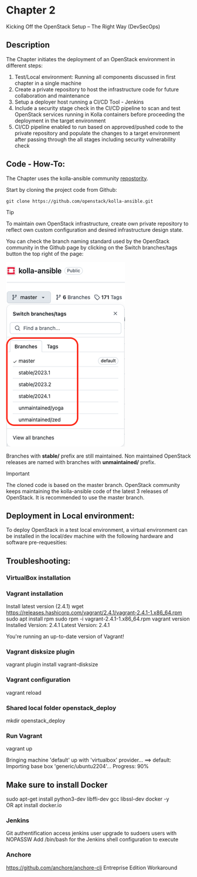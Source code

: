 # Chapter 2
Kicking Off the OpenStack Setup – The Right Way (DevSecOps)

## Description

The Chapter initiates the deployment of an OpenStack environment in different steps:
1. Test/Local environment: Running all components discussed in first chapter in a single machine
2. Create a private repository to host the infrastructure code for future collaboration and maintenance
3. Setup a deployer host running a CI/CD Tool - Jenkins 
4. Include a security stage check in the CI/CD pipeline to scan and test OpenStack services running in Kolla containers before proceeding the deployment in the target environment
5. CI/CD pipeline enabled to run based on approved/pushed code to the private repository and populate the changes to a target environment after passing through the all stages including security vulnerability check


## Code - How-To:

The Chapter uses the kolla-ansible community [repostority](https://github.com/openstack/kolla-ansible).

 Start by cloning the project code from Github:
```
git clone https://github.com/openstack/kolla-ansible.git
```

> [!TIP]
> To maintain own OpenStack infrastructure, create own private repository to reflect own custom configuration and desired infrastructure design state.


You can check the branch naming standard used by the OpenStack community in the Github page by clicking on the Switch branches/tags button the top right of the page:

![Branch Naming](IMG/Branches-Names-Standards.png)

Branches with **stable/** prefix are still maintained. Non maintained OpenStack releases are named with branches with **unmaintained/** prefix. 

> [!IMPORTANT]
> The cloned code is based on the master branch. OpenStack community keeps maintaining the kolla-ansible code of the latest 3 releases of OpenStack. It is recommended to use the master branch.  


## Deployment in Local environment:

To deploy OpenStack in a test local environment, a virtual environment can be installed in the local/dev machine with the following hardware and software pre-requesities:



## Troubleshooting:

### VirtualBox installation
### Vagrant installation
Install latest version  (2.4.1) 
wget https://releases.hashicorp.com/vagrant/2.4.1/vagrant-2.4.1-1.x86_64.rpm
sudo apt install rpm
sudo rpm -i vagrant-2.4.1-1.x86_64.rpm
vagrant version
Installed Version: 2.4.1
Latest Version: 2.4.1

You're running an up-to-date version of Vagrant!



### Vagrant disksize plugin

vagrant plugin install vagrant-disksize

### Vagrant configuration 
vagrant reload

### Shared local folder openstack_deploy
mkdir openstack_deploy

### Run Vagrant
vagrant up

Bringing machine 'default' up with 'virtualbox' provider...
==> default: Importing base box 'generic/ubuntu2204'...
Progress: 90%

## Make sure to install Docker
sudo apt-get install python3-dev libffi-dev gcc libssl-dev docker -y  
OR apt install docker.io



### Jenkins
Git authentification access 
jenkins user upgrade to sudoers users with NOPASSW
Add /bin/bash for the Jenkins shell configuration to execute 

### Anchore
https://github.com/anchore/anchore-cli
Entreprise Edition Workaround
